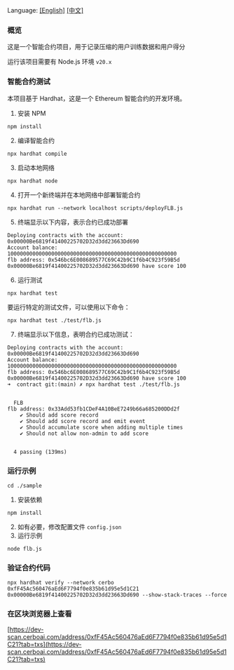 Language: [[English]](./README.md) [[中文]](./README-cn.md)

### 概览
这是一个智能合约项目，用于记录压缩的用户训练数据和用户得分

运行该项目需要有 Node.js 环境 `v20.x`

### 智能合约测试

本项目基于 Hardhat，这是一个 Ethereum 智能合约的开发环境。

1. 安装 NPM

`npm install`

2. 编译智能合约

`npx hardhat compile`

3. 启动本地网络

`npx hardhat node`

4. 打开一个新终端并在本地网络中部署智能合约

`npx hardhat run --network localhost scripts/deployFLB.js`

5. 终端显示以下内容，表示合约已成功部署

```
Deploying contracts with the account: 0x00000Be6819f41400225702D32d3dd23663Dd690
Account balance: 100000000000000000000000000000000000000000000000000000
flb address: 0x546bc6E008689577C69C42b9C1f6b4C923f59B5d
0x00000Be6819f41400225702D32d3dd23663Dd690 have score 100

```

6. 运行测试

`npx hardhat test`

要运行特定的测试文件，可以使用以下命令：

`npx hardhat test ./test/flb.js`

7. 终端显示以下信息，表明合约已成功测试：

```
Deploying contracts with the account: 0x00000Be6819f41400225702D32d3dd23663Dd690
Account balance: 100000000000000000000000000000000000000000000000000000
flb address: 0x546bc6E008689577C69C42b9C1f6b4C923f59B5d
0x00000Be6819f41400225702D32d3dd23663Dd690 have score 100
➜  contract git:(main) ✗ npx hardhat test ./test/flb.js


  FLB
flb address: 0x33Add53fb1CDeF4A10BeE7249b66a685200DDd2f
    ✔ Should add score record
    ✔ Should add score record and emit event
    ✔ Should accumulate score when adding multiple times
    ✔ Should not allow non-admin to add score


  4 passing (139ms)

```

### 运行示例

`cd ./sample`

1. 安装依赖

`npm install`

2. 如有必要，修改配置文件
`config.json`
3. 运行示例

`node flb.js`

### 验证合约代码

`npx hardhat verify --network cerbo 0xfF45Ac560476aEd6F7794f0e835b61d95e5d1C21 0x00000Be6819f41400225702D32d3dd23663Dd690 --show-stack-traces --force`

### 在区块浏览器上查看

[https://dev-scan.cerboai.com/address/0xfF45Ac560476aEd6F7794f0e835b61d95e5d1C21?tab=txs](https://dev-scan.cerboai.com/address/0xfF45Ac560476aEd6F7794f0e835b61d95e5d1C21?tab=txs)